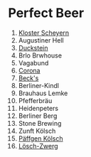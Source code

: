 # Perfect Beer

1. [Kloster Scheyern](https://www.klosterbrauerei-scheyern.de/unsere-biere.html)
1. Augustiner Hell
1. [Duckstein](https://www.duckstein.de/)
1. Brlo Brwhouse
1. Vagabund
1. [Corona](https://corona.de/)
1. [Beck's](https://becks.de/)
1. Berliner-Kindl
1. Brauhaus Lemke
1. Pfefferbräu
1. Heidenpeters
1. Berliner Berg
1. Stone Brewing
1. Zunft Kölsch
1. [Päffgen Kölsch](http://www.paeffgen-koelsch.de)
1. [Lösch-Zwerg](http://www.loesch-zwerg.de)
